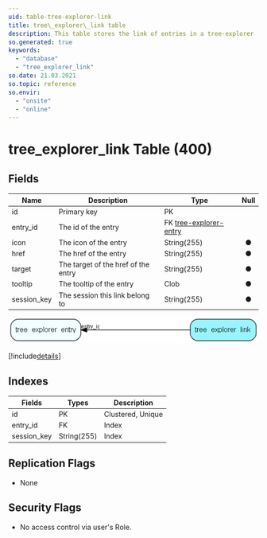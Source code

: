 ```yaml
---
uid: table-tree-explorer-link
title: tree\_explorer\_link table
description: This table stores the link of entries in a tree-explorer
so.generated: true
keywords:
  - "database"
  - "tree_explorer_link"
so.date: 21.03.2021
so.topic: reference
so.envir:
  - "onsite"
  - "online"
---
```


# tree\_explorer\_link Table (400)

## Fields

| Name | Description | Type | Null |
|------|-------------|------|:----:|
|id|Primary key|PK| |
|entry\_id|The id of the entry|FK [tree-explorer-entry](tree-explorer-entry.md)| |
|icon|The icon of the entry|String(255)|&#x25CF;|
|href|The href of the entry|String(255)|&#x25CF;|
|target|The target of the href of the entry|String(255)|&#x25CF;|
|tooltip|The tooltip of the entry|Clob|&#x25CF;|
|session\_key|The session this link belong to|String(255)|&#x25CF;|


![tree_explorer_link table relationship diagram](./media/tree_explorer_link.png)

[!include[details](./includes/tree-explorer-link.md)]

## Indexes

| Fields | Types | Description |
|--------|-------|-------------|
|id |PK |Clustered, Unique |
|entry\_id |FK |Index |
|session\_key |String(255) |Index |

## Replication Flags

* None

## Security Flags

* No access control via user's Role.

